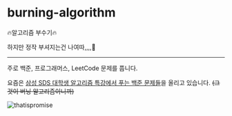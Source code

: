 # burning-algorithm

🔥알고리즘 부수기🔥

하지만 정작 부셔지는건 나여따,,,,🤯     
   
      
         
            
               
                  
                     
---


주로 백준, 프로그래머스, LeetCode 문제를 풉니다.     

요즘은 [삼성 SDS 대학생 알고리즘 특강에서 푸는 백준 문제들](https://github.com/superyodi/burning-algorithm/issues/1)을 올리고 있습니다. ~~(그것이 버닝 알고리즘이니까)~~    




![thatispromise](https://user-images.githubusercontent.com/31922389/126741125-0e241cad-90b8-4246-b48a-34c22e32d774.gif)
